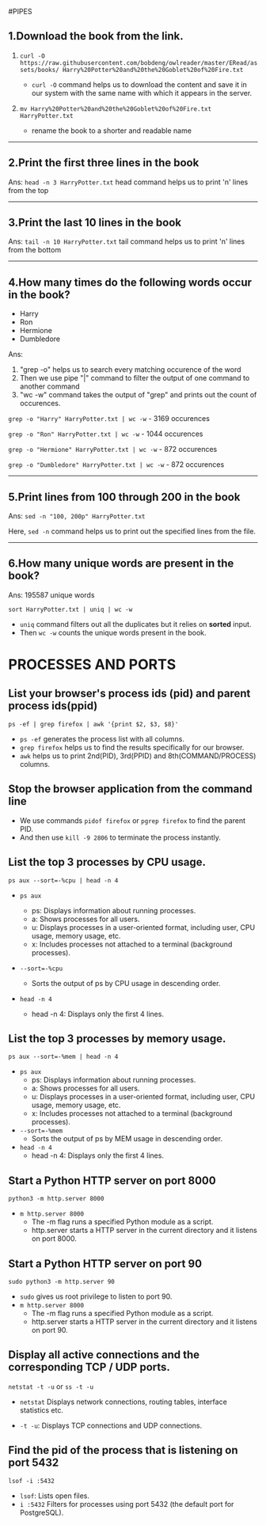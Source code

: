 #PIPES
## 1.Download the book from the link.
1. `curl -O https://raw.githubusercontent.com/bobdeng/owlreader/master/ERead/assets/books/ Harry%20Potter%20and%20the%20Goblet%20of%20Fire.txt`
    - `curl -O` command helps us to download the content and save it in our system with the same name with which it appears in the server.

2. `mv Harry%20Potter%20and%20the%20Goblet%20of%20Fire.txt HarryPotter.txt`
    - rename the book to a shorter and readable name

----------------------------------------------------------------------------
## 2.Print the first three lines in the book
Ans: `head -n 3 HarryPotter.txt`
    head command helps us to print 'n' lines from the top


----------------------------------------------------------------------------
## 3.Print the last 10 lines in the book
Ans: `tail -n 10 HarryPotter.txt`
    tail command helps us to print 'n' lines from the bottom

----------------------------------------------------------------------------
## 4.How many times do the following words occur in the book?   
- Harry
- Ron
- Hermione
- Dumbledore
        
Ans:
1. "grep -o" helps us to search every matching occurence of the word
2. Then we use pipe "|" command to filter the output of one command to another command
3. "wc -w" command takes the output of "grep" and prints out the count of occurences.


`grep -o "Harry" HarryPotter.txt | wc -w`      -   3169 occurences

`grep -o "Ron" HarryPotter.txt | wc -w`        -   1044 occurences

`grep -o "Hermione" HarryPotter.txt | wc -w`   -   872  occurences

`grep -o "Dumbledore" HarryPotter.txt | wc -w` -   872  occurences


-----------------------------------------------------------------------------
## 5.Print lines from 100 through 200 in the book
Ans: `sed -n "100, 200p" HarryPotter.txt`

Here, `sed -n` command helps us to print out the specified lines from the file.



-----------------------------------------------------------------------------
## 6.How many unique words are present in the book?
Ans:
195587 unique words

`sort HarryPotter.txt | uniq | wc -w`

- `uniq` command filters out all the duplicates but it relies on **sorted** input. 
- Then `wc -w` counts the unique words present in the book.



# PROCESSES AND PORTS
## List your browser's process ids (pid) and parent process ids(ppid)
`ps -ef | grep firefox | awk '{print $2, $3, $8}'`
- `ps -ef` generates the process list with all columns.
- `grep firefox` helps us to find the results specifically for our browser.
- `awk` helps us to print 2nd(PID), 3rd(PPID) and 8th(COMMAND/PROCESS) columns.

## Stop the browser application from the command line
- We use commands `pidof firefox` or `pgrep firefox` to find the parent PID.
- And then use `kill -9 2806` to terminate the process instantly.

## List the top 3 processes by CPU usage.
`ps aux --sort=-%cpu | head -n 4`

- `ps aux`
    - ps: Displays information about running processes.
    - a: Shows processes for all users.
    - u: Displays processes in a user-oriented format, including user, CPU usage, memory usage, etc.
    - x: Includes processes not attached to a terminal (background processes).

- `--sort=-%cpu`
    - Sorts the output of ps by CPU usage in descending order.
- `head -n 4`
    - head -n 4: Displays only the first 4 lines.

## List the top 3 processes by memory usage.
`ps aux --sort=-%mem | head -n 4`

- `ps aux`
    - ps: Displays information about running processes.
    - a: Shows processes for all users.
    - u: Displays processes in a user-oriented format, including user, CPU usage, memory usage, etc.
    - x: Includes processes not attached to a terminal (background processes).
- `--sort=-%mem`
    - Sorts the output of ps by MEM usage in descending order.
- `head -n 4`
    - head -n 4: Displays only the first 4 lines.

## Start a Python HTTP server on port 8000
`python3 -m http.server 8000`

- `m http.server 8000`
    - The -m flag runs a specified Python module as a script.
    - http.server starts a HTTP server in the current directory and it listens on port 8000.


## Start a Python HTTP server on port 90
`sudo python3 -m http.server 90`

- `sudo` gives us root privilege to listen to port 90.
- `m http.server 8000`
    - The -m flag runs a specified Python module as a script.
    - http.server starts a HTTP server in the current directory and it listens on port 90.


## Display all active connections and the corresponding TCP / UDP ports.
`netstat -t -u`  or `ss -t -u`
- `netstat`
    Displays network connections, routing tables, interface statistics etc.

- `-t -u`: Displays TCP connections and UDP connections.


## Find the pid of the process that is listening on port 5432
`lsof -i :5432`

- `lsof`: Lists open files.
- `i :5432` Filters for processes using port 5432 (the default port for PostgreSQL).
